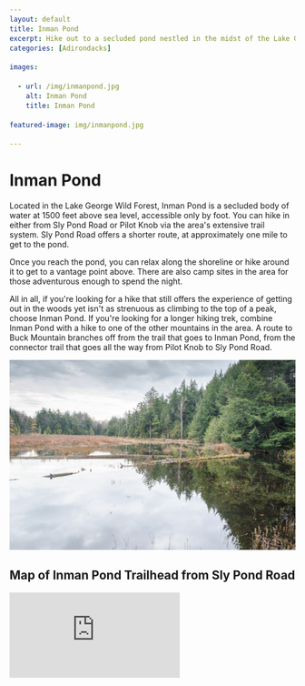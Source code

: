 ```yaml
---
layout: default
title: Inman Pond 
excerpt: Hike out to a secluded pond nestled in the midst of the Lake George Wild Forest.
categories: [Adirondacks]

images:

  - url: /img/inmanpond.jpg
    alt: Inman Pond 
    title: Inman Pond 

featured-image: img/inmanpond.jpg

---
```


<h1>Inman Pond</h1>

<p>Located in the Lake George Wild Forest, Inman Pond is a secluded body of water at 1500 feet above sea level, accessible only by foot. You can hike in either from Sly Pond Road or Pilot Knob via the area's extensive trail system. Sly Pond Road offers a shorter route, at approximately one mile to get to the pond.</p>

<p>Once you reach the pond, you can relax along the shoreline or hike around it to get to a vantage point above. There are also camp sites in the area for those adventurous enough to spend the night.</p>

<p>All in all, if you're looking for a hike that still offers the experience of getting out in the woods yet isn't as strenuous as climbing to the top of a peak, choose Inman Pond. If you're looking for a longer hiking trek, combine Inman Pond with a hike to one of the other mountains in the area. A route to Buck Mountain branches off from the trail that goes to Inman Pond, from the connector trail that goes all the way from Pilot Knob to Sly Pond Road.</p>

<img class="pure-img-responsive" src="/img/inmanpond.jpg" alt="Inman Pond">

<h2>Map of Inman Pond Trailhead from Sly Pond Road</h2>

<div class="google-maps"><iframe src="https://www.google.com/maps/embed?pb=!1m18!1m12!1m3!1d2894.6568641882773!2d-73.57250868494151!3d43.48863087107555!2m3!1f0!2f0!3f0!3m2!1i1024!2i768!4f13.1!3m3!1m2!1s0x0%3A0x0!2zNDPCsDI5JzE5LjEiTiA3M8KwMzQnMTMuMiJX!5e0!3m2!1sen!2sus!4v1463317476334" frameborder="0" style="border:0" allowfullscreen></iframe></div>
